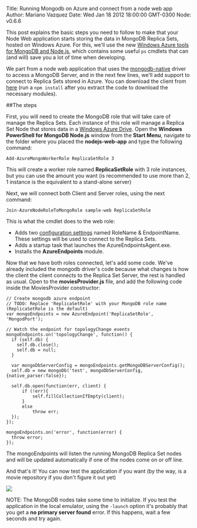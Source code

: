 Title: Running Mongodb on Azure and connect from a node web app
Author: Mariano Vazquez
Date: Wed Jan 18 2012 18:00:00 GMT-0300
Node: v0.6.6

This post explains the basic steps you need to follow to make that your Node Web application starts storing the data in MongoDB Replica Sets, hosted on Windows Azure. For this, we'll use the new [Windows Azure tools for MongoDB and Node.js](), which contains some useful `ps` cmdlets that can (and will) save you a lot of time when developing.

We part from a node web application that uses the [mongodb-native](https://github.com/christkv/node-mongodb-native) driver to access a MongoDB Server, and in the next few lines, we'll add support to connect to Replica Sets stored in Azure. You can download the client from [here](https://github.com/nanovazquez/common/movies-app.zip) (run a `npm install` after you extract the code to download the necessary modules).

##The steps

First, you will need to create the MongoDB role that will take care of manage the Replica Sets. Each instance of this role will manage a Replica Set Node that stores data in a [Windows Azure Drive](https://www.windowsazure.com/en-us/develop/net/fundamentals/cloud-storage/#drives). Open the **Windows PowerShell for MongoDB Node.js** window from the **Start Menu**, navigate to the folder where you placed the **nodejs-web-app** and type the following command:

    Add-AzureMongoWorkerRole ReplicaSetRole 3

This will create a worker role named **ReplicaSetRole** with 3 role instances, but you can use the amount you want (is recommended to use more than 2, 1 instance is the equivalent to a stand-alone server)

Next, we will connect both Client and Server roles, using the next command:

    Join-AzureNodeRoleToMongoRole sample-web ReplicaSetRole

This is what the cmdlet does to the web role:

* Adds two [configuration settings](http://msdn.microsoft.com/en-us/library/windowsazure/ee758710.aspx#ConfigurationSettings) named RoleName & EndpointName. These settings will be used to connect to the Replica Sets. 
* Adds a startup task that launches the AzureEndpointsAgent.exe.
* Installs the **AzureEndpoints** module.

Now that we have both roles connected, let's add some code. We've already included the mongodb driver's code because what changes is how the client the client connects to the Replica Set Server, the rest is handled as usual. Open to the **moviesProvider.js** file, and add the following code inside the MoviesProvider constructor:

    // Create mongodb azure endpoint
    // TODO: Replace 'ReplicaSetRole' with your MongoDB role name (ReplicaSetRole is the default)
    var mongoEndpoints = new AzureEndpoint('ReplicaSetRole', 'MongodPort');

    // Watch the endpoint for topologyChange events
    mongoEndpoints.on('topologyChange', function() {
      if (self.db) {
        self.db.close();
        self.db = null;
      }
        
      var mongoDbServerConfig = mongoEndpoints.getMongoDBServerConfig();
      self.db = new mongoDb('test', mongoDbServerConfig, {native_parser:false});
      
      self.db.open(function(err, client) {
          if (!err){
              self.fillCollectionIfEmpty(client);
          }
          else
              throw err;
      });
    });

    mongoEndpoints.on('error', function(error) {
      throw error;
    });

The mongoEndpoints will listen the running MongoDB Replica Set nodes and will be updated automatically if one of the nodes come on or off line.


And that's it! You can now test the application if you want (by the way, is a movie repository if you don't figure it out yet)

![](/running-mongodb-on-azure-and-connect-from-a-nodejs-web-app/movies-app.png)

NOTE: The MongoDB nodes take some time to initialize. If you test the application in the local emulator, using the `-launch` option it's probably that you get a **no primary server found** error. If this happens, wait a few seconds and try again.